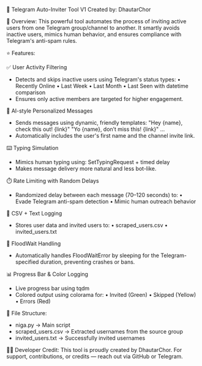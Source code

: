 🔧 Telegram Auto-Inviter Tool  V1
Created by: DhautarChor

🧠 Overview:
This powerful tool automates the process of inviting active users from one Telegram group/channel to another. It smartly avoids inactive users, mimics human behavior, and ensures compliance with Telegram's anti-spam rules.

⭐ Features:

✅ User Activity Filtering
- Detects and skips inactive users using Telegram's status types:
  • Recently Online
  • Last Week
  • Last Month
  • Last Seen with datetime comparison
- Ensures only active members are targeted for higher engagement.

🧠 AI-style Personalized Messages
- Sends messages using dynamic, friendly templates:
  "Hey {name}, check this out! {link}"
  "Yo {name}, don’t miss this! {link}"
  ...
- Automatically includes the user's first name and the channel invite link.

⌨️ Typing Simulation
- Mimics human typing using:
  SetTypingRequest + timed delay
- Makes message delivery more natural and less bot-like.

⏱️ Rate Limiting with Random Delays
- Randomized delay between each message (70–120 seconds) to:
  • Evade Telegram anti-spam detection
  • Mimic human outreach behavior

📂 CSV + Text Logging
- Stores user data and invited users to:
  • scraped_users.csv
  • invited_users.txt

🚫 FloodWait Handling
- Automatically handles FloodWaitError by sleeping for the Telegram-specified duration, preventing crashes or bans.

📊 Progress Bar & Color Logging
- Live progress bar using tqdm
- Colored output using colorama for:
  • Invited (Green)
  • Skipped (Yellow)
  • Errors (Red)

📁 File Structure:
- niga.py → Main script
- scraped_users.csv → Extracted usernames from the source group
- invited_users.txt → Successfully invited usernames

🧑‍💻 Developer Credit:
This tool is proudly created by DhautarChor.
For support, contributions, or credits — reach out via GitHub or Telegram.
